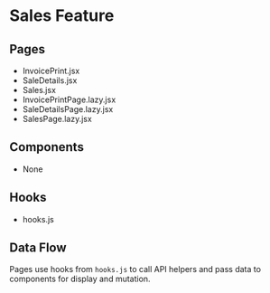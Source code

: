 # Sales Feature

## Pages
- InvoicePrint.jsx
- SaleDetails.jsx
- Sales.jsx
- InvoicePrintPage.lazy.jsx
- SaleDetailsPage.lazy.jsx
- SalesPage.lazy.jsx

## Components
- None

## Hooks
- hooks.js

## Data Flow
Pages use hooks from `hooks.js` to call API helpers and pass data to components for display and mutation.
